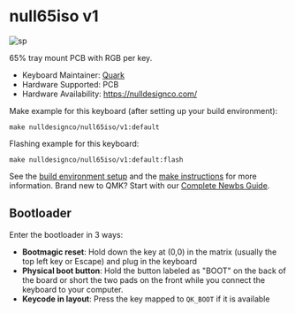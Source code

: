 # null65iso v1

![sp](https://i.imgur.com/dypoXbB.png)

65% tray mount PCB with RGB per key.

* Keyboard Maintainer: [Quark](https://github.com/quark-works)
* Hardware Supported: PCB
* Hardware Availability: https://nulldesignco.com/

Make example for this keyboard (after setting up your build environment):

    make nulldesignco/null65iso/v1:default

Flashing example for this keyboard:

    make nulldesignco/null65iso/v1:default:flash

See the [build environment setup](https://docs.qmk.fm/#/getting_started_build_tools) and the [make instructions](https://docs.qmk.fm/#/getting_started_make_guide) for more information. Brand new to QMK? Start with our [Complete Newbs Guide](https://docs.qmk.fm/#/newbs).

## Bootloader

Enter the bootloader in 3 ways:

* **Bootmagic reset**: Hold down the key at (0,0) in the matrix (usually the top left key or Escape) and plug in the keyboard
* **Physical boot button**: Hold the button labeled as "BOOT" on the back of the board or short the two pads on the front while you connect the keyboard to your computer.
* **Keycode in layout**: Press the key mapped to `QK_BOOT` if it is available